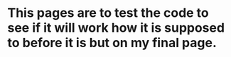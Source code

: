 # This pages are to test the code to see if it will work how it is supposed to before it is but on my final page.

